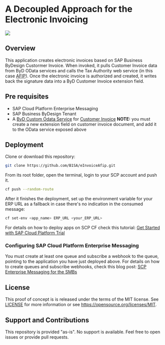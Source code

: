 # A Decoupled Approach for the Electronic Invoicing
[![](https://i.imgur.com/fn8PnPn.jpg)]()

## Overview
This application creates electronic invoices based on SAP Business ByDesign Custormer Invoice. When invoked, it pulls Customer Invoice data from ByD OData services and calls the Tax Authority web service (in this case [AFIP](https://www.afip.gob.ar/ws/)). Once the electronic invoice is authorized and created, it writes back the signature data into a ByD Customer Invoice extension field.

## Pre requisites
* SAP Cloud Platform Enterprise Messaging
* SAP Business ByDesign Tenant
* A [ByD Custom Odata Service](https://github.com/SAP-samples/sapbydesign-api-samples/) for [Customer Invoice](https://github.com/SAP-samples/sapbydesign-api-samples/blob/master/Custom%20OData%20Services/khcustomerinvoice.xml)
**NOTE:** you must create a new extension field on customer invoice document, and add it to the OData service exposed above

## Deployment
Clone or download this repository:
```bash
git clone https://github.com/B1SA/eInvoiceAfip.git
```
From its root folder, open the terminal, login to your SCP account and push it.
```bash
cf push --random-route
```

After it finishes the deployment, set up the environment variable for your ERP URL as a fallback in case there's no indication in the consumed message:
```bash
cf set-env <app_name> ERP_URL <your_ERP_URL>
```
For details on how to deploy apps on SCP CF check this tutorial: [Get Started with SAP Cloud Platform Trial](https://developers.sap.com/tutorials/cp-trial-quick-onboarding.html)

### Configuring SAP Cloud Platform Enterprise Messaging
You must create at least one queue and subscribe a webhook to the queue, pointing to the application you have just deployed above. For details on how to create queues and subscribe webhooks, check this blog post: [SCP Enterprise Messaging for the SMBs](https://blogs.sap.com/2020/10/21/scp-enterprise-messaging-for-the-smbs)

## License
This proof of concept is is released under the terms of the MIT license. See [LICENSE](LICENSE) for more information or see https://opensource.org/licenses/MIT.
 
## Support and Contributions
This repository is provided "as-is". No support is available. Feel free to open issues or provide pull requests.

